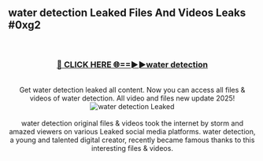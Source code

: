 ## water detection Leaked Files And Videos Leaks #0xg2
<br>
<div align="center">
<h3><a href="https://watchclip.my.id/water detection" rel="nofollow">🔴 CLICK HERE 🌐==►►water detection</a></h3>
<br>
Get water detection leaked all content. Now you can access all files & videos of water detection. All video and files new update 2025!
<br>
<a href="https://watchclip.my.id/water detection" rel="nofollow" data-target="animated-image.originalLink"><img src="https://i.ibb.co.com/WyWwxjT/player-gif2.gif" alt="water detection Leaked" style="max-width: 100%; display: inline-block;" data-target="animated-image.originalImage"></a>
<br><br>
water detection original files & videos took the internet by storm and amazed viewers on various Leaked social media platforms. water detection, a young and talented digital creator, recently became famous thanks to this interesting files & videos.
</div>
<br>